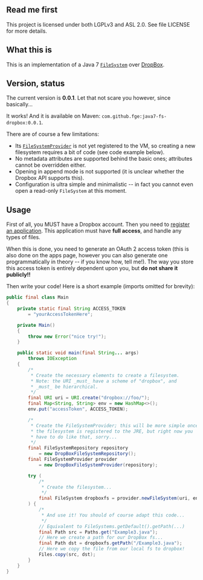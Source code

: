 ## Read me first

This project is licensed under both LGPLv3 and ASL 2.0. See file LICENSE for
more details.

## What this is

This is an implementation of a Java 7
[`FileSystem`](https://docs.oracle.com/javase/7/docs/api/java/nio/file/FileSystem.html) over
[DropBox](https://dropbox.com).

## Version, status

The current version is **0.0.1**. Let that not scare you however, since basically...

It works! And it is available on Maven: `com.github.fge:java7-fs-dropbox:0.0.1`.

There are of course a few limitations:

* Its
[`FileSystemProvider`](https://docs.oracle.com/javase/7/docs/api/java/nio/file/FileSystemProvider.html)
is not yet registered to the VM, so creating a new filesystem requires a bit of code (see code example below).
* No metadata attributes are supported behind the basic ones; attributes cannot be overridden either.
* Opening in append mode is not supported (it is unclear whether the Dropbox API supports this).
* Configuration is ultra simple and minimalistic -- in fact you cannot even open a read-only
  `FileSystem` at this moment.

## Usage

First of all, you MUST have a Dropbox account.  Then you need to [register an
application](https://www.dropbox.com/developers/apps).  This application must have **full access**,
and handle any types of files.

When this is done, you need to generate an OAuth 2 access token (this is also done on the apps page, however
you can also generate one programmatically in theory -- if you know how, tell me!).  The way you store
this access token is entirely dependent upon you, but **do not share it publicly!!**

Then write your code! Here is a short example (imports omitted for brevity):

```java
public final class Main
{
    private static final String ACCESS_TOKEN
        = "yourAccessTokenHere";

    private Main()
    {
        throw new Error("nice try!");
    }

    public static void main(final String... args)
        throws IOException
    {
        /*
         * Create the necessary elements to create a filesystem.
         * Note: the URI _must_ have a scheme of "dropbox", and
         * _must_ be hierarchical.
         */
        final URI uri = URI.create("dropbox://foo/");
        final Map<String, String> env = new HashMap<>();
        env.put("accessToken", ACCESS_TOKEN);

        /*
         * Create the FileSystemProvider; this will be more simple once
         * the filesystem is registered to the JRE, but right now you
         * have to do like that, sorry...
         */
        final FileSystemRepository repository
            = new DropBoxFileSystemRepository();
        final FileSystemProvider provider
            = new DropBoxFileSystemProvider(repository);

        try (
            /*
             * Create the filesystem...
             */
            final FileSystem dropboxfs = provider.newFileSystem(uri, env);
        ) {
            /*
             * And use it! You should of course adapt this code...
             */
            // Equivalent to FileSystems.getDefault().getPath(...)
            final Path src = Paths.get("Example3.java");
            // Here we create a path for our DropBox fs...
            final Path dst = dropboxfs.getPath("/Example3.java");
            // Here we copy the file from our local fs to dropbox!
            Files.copy(src, dst);
        }
    }
}
```
